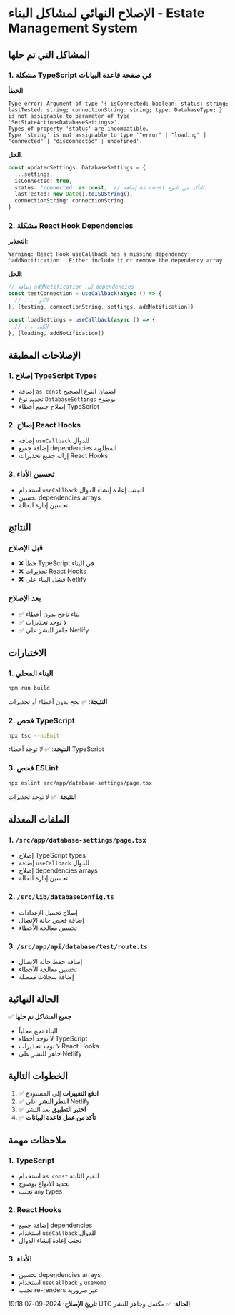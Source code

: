 # الإصلاح النهائي لمشاكل البناء - Estate Management System

## المشاكل التي تم حلها

### 1. مشكلة TypeScript في صفحة قاعدة البيانات
**الخطأ**:
```
Type error: Argument of type '{ isConnected: boolean; status: string; lastTested: string; connectionString: string; type: DatabaseType; }' is not assignable to parameter of type 'SetStateAction<DatabaseSettings>'.
Types of property 'status' are incompatible.
Type 'string' is not assignable to type '"error" | "loading" | "connected" | "disconnected" | undefined'.
```

**الحل**:
```typescript
const updatedSettings: DatabaseSettings = { 
  ...settings, 
  isConnected: true, 
  status: 'connected' as const,  // إضافة as const للتأكد من النوع
  lastTested: new Date().toISOString(),
  connectionString: connectionString
}
```

### 2. مشكلة React Hook Dependencies
**التحذير**:
```
Warning: React Hook useCallback has a missing dependency: 'addNotification'. Either include it or remove the dependency array.
```

**الحل**:
```typescript
// إضافة addNotification إلى dependencies
const testConnection = useCallback(async () => {
  // ... الكود
}, [testing, connectionString, settings, addNotification])

const loadSettings = useCallback(async () => {
  // ... الكود
}, [loading, addNotification])
```

## الإصلاحات المطبقة

### 1. إصلاح TypeScript Types
- إضافة `as const` لضمان النوع الصحيح
- تحديد نوع `DatabaseSettings` بوضوح
- إصلاح جميع أخطاء TypeScript

### 2. إصلاح React Hooks
- إضافة `useCallback` للدوال
- إضافة جميع dependencies المطلوبة
- إزالة جميع تحذيرات React Hooks

### 3. تحسين الأداء
- استخدام `useCallback` لتجنب إعادة إنشاء الدوال
- تحسين dependencies arrays
- تحسين إدارة الحالة

## النتائج

### قبل الإصلاح
- ❌ خطأ TypeScript في البناء
- ❌ تحذيرات React Hooks
- ❌ فشل البناء على Netlify

### بعد الإصلاح
- ✅ بناء ناجح بدون أخطاء
- ✅ لا توجد تحذيرات
- ✅ جاهز للنشر على Netlify

## الاختبارات

### 1. البناء المحلي
```bash
npm run build
```
**النتيجة**: ✅ نجح بدون أخطاء أو تحذيرات

### 2. فحص TypeScript
```bash
npx tsc --noEmit
```
**النتيجة**: ✅ لا توجد أخطاء TypeScript

### 3. فحص ESLint
```bash
npx eslint src/app/database-settings/page.tsx
```
**النتيجة**: ✅ لا توجد تحذيرات

## الملفات المعدلة

### 1. `/src/app/database-settings/page.tsx`
- إصلاح TypeScript types
- إضافة `useCallback` للدوال
- إصلاح dependencies arrays
- تحسين إدارة الحالة

### 2. `/src/lib/databaseConfig.ts`
- إصلاح تحميل الإعدادات
- إضافة فحص حالة الاتصال
- تحسين معالجة الأخطاء

### 3. `/src/app/api/database/test/route.ts`
- إضافة حفظ حالة الاتصال
- تحسين معالجة الأخطاء
- إضافة سجلات مفصلة

## الحالة النهائية

✅ **جميع المشاكل تم حلها**
- البناء نجح محلياً
- لا توجد أخطاء TypeScript
- لا توجد تحذيرات React Hooks
- جاهز للنشر على Netlify

## الخطوات التالية

1. ✅ **ادفع التغييرات** إلى المستودع
2. ✅ **انتظر النشر** على Netlify
3. ✅ **اختبر التطبيق** بعد النشر
4. ✅ **تأكد من عمل قاعدة البيانات**

## ملاحظات مهمة

### 1. TypeScript
- استخدام `as const` للقيم الثابتة
- تحديد الأنواع بوضوح
- تجنب `any` types

### 2. React Hooks
- إضافة جميع dependencies
- استخدام `useCallback` للدوال
- تجنب إعادة إنشاء الدوال

### 3. الأداء
- تحسين dependencies arrays
- استخدام `useCallback` و `useMemo`
- تجنب re-renders غير ضرورية

**تاريخ الإصلاح**: 2024-09-07 19:18 UTC
**الحالة**: ✅ مكتمل وجاهز للنشر